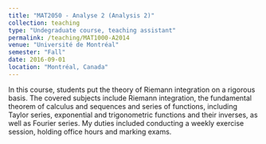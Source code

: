 ```yaml
---
title: "MAT2050 - Analyse 2 (Analysis 2)"
collection: teaching
type: "Undegraduate course, teaching assistant"
permalink: /teaching/MAT1000-A2014
venue: "Université de Montréal"
semester: "Fall"
date: 2016-09-01
location: "Montréal, Canada"
---
```


In this course, students put the theory of Riemann integration on a rigorous basis. The covered subjects include Riemann integration, the fundamental theorem of calculus and sequences and series of functions, including Taylor series, exponential and trigonometric functions and their inverses, as well as Fourier series. My duties included conducting a weekly exercise session, holding office hours and marking exams.
